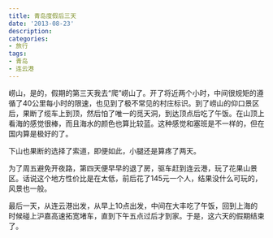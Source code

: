 ```yaml
---
title: 青岛度假后三天
date: '2013-08-23'
description:
categories:
- 旅行
tags:
- 青岛
- 连云港
---
```


崂山，是的，假期的第三天我去“爬”崂山了。开了将近两个小时，中间很规矩的遵循了40公里每小时的限速，也见到了极不常见的村庄标识。到了崂山的仰口景区后，果断了缆车上到顶，然后怕了唯一的觅天洞，到达顶点后吃了午饭。在山顶上看海的感觉很棒，而且海水的颜色也算比较蓝。这种感觉和塞班是不一样的，但在国内算是极好的了。

下山也果断的选择了索道，即便如此，小腿还是算疼了两天。

为了周五避免开夜路，第四天便早早的退了房，驱车赶到连云港，玩了花果山景区。话说这个地方性价比是在太低，前后花了145元一个人，结果没什么可玩的，风景也一般。

最后一天，从连云港出发，从早上10点出发，中间在大丰吃了午饭，回到上海的时候碰上沪嘉高速拓宽堵车，直到下午五点过后才到家。于是，这六天的假期结束了。
